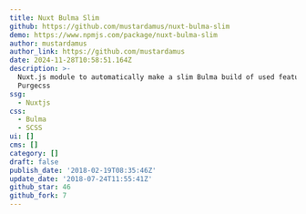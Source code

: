 ```yaml
---
title: Nuxt Bulma Slim
github: https://github.com/mustardamus/nuxt-bulma-slim
demo: https://www.npmjs.com/package/nuxt-bulma-slim
author: mustardamus
author_link: https://github.com/mustardamus
date: 2024-11-28T10:58:51.164Z
description: >-
  Nuxt.js module to automatically make a slim Bulma build of used features with
  Purgecss
ssg:
  - Nuxtjs
css:
  - Bulma
  - SCSS
ui: []
cms: []
category: []
draft: false
publish_date: '2018-02-19T08:35:46Z'
update_date: '2018-07-24T11:55:41Z'
github_star: 46
github_fork: 7
---
```

